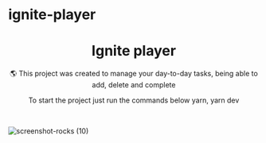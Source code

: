 # ignite-player


<h1 align="center">Ignite player</h1>

<p align="center">🌎 This project was created to manage your day-to-day tasks, being able to add, delete and complete</p>

<p align="center">To start the project just run the commands below yarn, yarn dev</p>



<br/>


![screenshot-rocks (10)](https://user-images.githubusercontent.com/68617133/172475210-ef8b1eaa-2b1d-404a-848f-36c3beaf5935.png)

